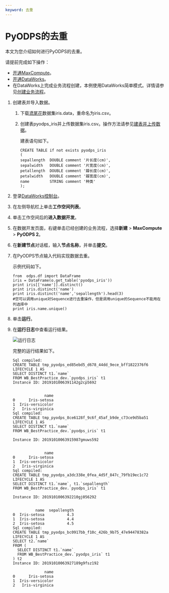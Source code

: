 ```yaml
---
keyword: 去重
---
```


# PyODPS的去重

本文为您介绍如何进行PyODPS的去重。

请提前完成如下操作：

-   [开通MaxCompute](/intl.zh-CN/准备工作/开通MaxCompute.md)。
-   [开通DataWorks](https://common-buy.aliyun.com/)。
-   在DataWorks上完成业务流程创建，本例使用DataWorks简单模式。详情请参见[创建业务流程]()。

1.  创建表并导入数据。

    1.  下载[鸢尾花](http://archive.ics.uci.edu/ml/machine-learning-databases/iris/)数据集iris.data，重命名为iris.csv。

    2.  创建表pyodps\_iris并上传数据集iris.csv。操作方法请参见[建表并上传数据]()。

        建表语句如下。

        ```
        CREATE TABLE if not exists pyodps_iris
        (
        sepallength  DOUBLE comment '片长度(cm)',
        sepalwidth   DOUBLE comment '片宽度(cm)',
        petallength  DOUBLE comment '瓣长度(cm)',
        petalwidth   DOUBLE comment '瓣宽度(cm)',
        name         STRING comment '种类'
        );
        ```

2.  登录[DataWorks控制台](https://workbench.data.aliyun.com/console)。

3.  在左侧导航栏上单击**工作空间列表**。

4.  单击工作空间后的**进入数据开发**。

5.  在数据开发页面，右键单击已经创建的业务流程，选择**新建** \> **MaxCompute** \> **PyODPS 2**。

6.  在**新建节点**对话框，输入**节点名称**，并单击**提交**。

7.  在PyODPS节点输入代码实现数据去重。

    示例代码如下。

    ```
    from  odps.df import DataFrame
    iris = DataFrame(o.get_table('pyodps_iris'))
    print iris[['name']].distinct()
    print iris.distinct('name')
    print iris.distinct('name','sepallength').head(3)
    #您可以调用unique对Sequence进行去重操作，但是调用unique的Sequence不能用在列选择中
    print iris.name.unique()
    ```

8.  单击**运行**。

9.  在**运行日志**中查看运行结果。

    ![运行日志](https://static-aliyun-doc.oss-cn-hangzhou.aliyuncs.com/assets/img/zh-CN/2490659951/p65193.png)

    完整的运行结果如下。

    ```
    Sql compiled:
    CREATE TABLE tmp_pyodps_ed85ebd5_d678_44dd_9ece_bff1822376f6 LIFECYCLE 1 AS
    SELECT DISTINCT t1.`name`
    FROM WB_BestPractice_dev.`pyodps_iris` t1
    Instance ID: 2019101006391142g2cp5692
    
    
                  name
    0      Iris-setosa
    1  Iris-versicolor
    2   Iris-virginica
    Sql compiled:
    CREATE TABLE tmp_pyodps_8ce6128f_9c6f_45af_b9de_c73ce9d5ba51 LIFECYCLE 1 AS
    SELECT DISTINCT t1.`name`
    FROM WB_BestPractice_dev.`pyodps_iris` t1
    
    Instance ID: 20191010063915987gmuws592
    
    
                  name
    0      Iris-setosa
    1  Iris-versicolor
    2   Iris-virginica
    Sql compiled:
    CREATE TABLE tmp_pyodps_a3dc338e_0fea_4d5f_847c_79fb19ec1c72 LIFECYCLE 1 AS
    SELECT DISTINCT t1.`name`, t1.`sepallength`
    FROM WB_BestPractice_dev.`pyodps_iris` t1
    
    Instance ID: 2019101006392210gj056292
    
    
              name  sepallength
    0  Iris-setosa          4.3
    1  Iris-setosa          4.4
    2  Iris-setosa          4.5
    Sql compiled:
    CREATE TABLE tmp_pyodps_bc0917bb_f10c_426b_9b75_47e94478382a LIFECYCLE 1 AS
    SELECT t2.`name`
    FROM (
      SELECT DISTINCT t1.`name`
      FROM WB_BestPractice_dev.`pyodps_iris` t1
    ) t2
    Instance ID: 20191010063927189g9fsz192
    
                  name
    0      Iris-setosa
    1  Iris-versicolor
    2   Iris-virginica
    ```


